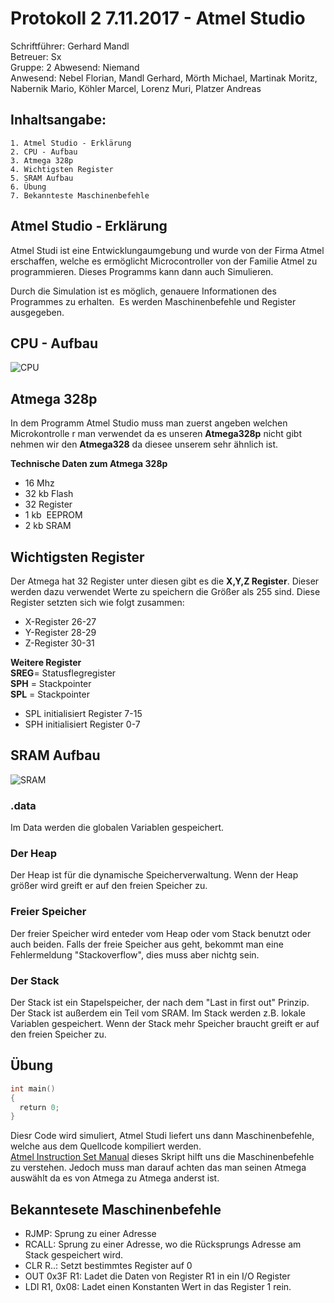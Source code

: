 # Protokoll 2 7.11.2017 - Atmel Studio  

Schriftführer: Gerhard Mandl  
Betreuer: Sx  
Gruppe: 2 
Abwesend: Niemand  
Anwesend: Nebel Florian, Mandl Gerhard, Mörth Michael, Martinak Moritz, Nabernik Mario, 
Köhler Marcel, Lorenz Muri, Platzer Andreas  

## Inhaltsangabe:
    1. Atmel Studio - Erklärung
    2. CPU - Aufbau  
    3. Atmega 328p
    4. Wichtigsten Register
    5. SRAM Aufbau 
    6. Übung
    7. Bekannteste Maschinenbefehle

## Atmel Studio - Erklärung
Atmel Studi ist eine Entwicklungaumgebung und wurde von der Firma Atmel erschaffen, welche es ermöglicht Microcontroller von der Familie Atmel zu programmieren.  Dieses Programms kann dann auch Simulieren.

Durch die Simulation ist es möglich, genauere Informationen des Programmes zu erhalten.  Es werden Maschinenbefehle und Register ausgegeben.

## CPU - Aufbau
![CPU](https://github.com/HTLMechatronics/m14-la1-sx/blob/moemim14/moemim14/CPU.PNG)
  
## Atmega 328p
In dem Programm Atmel Studio muss man zuerst angeben welchen Microkontrolle r man verwendet da es unseren **Atmega328p** nicht gibt nehmen wir den **Atmega328** da diesee unserem sehr ähnlich ist.  

**Technische Daten zum Atmega 328p**
* 16 Mhz 
* 32 kb Flash
* 32 Register
* 1 kb  EEPROM
* 2 kb SRAM

## Wichtigsten Register
Der Atmega hat 32 Register unter diesen gibt es die **X,Y,Z Register**. Dieser werden dazu verwendet Werte zu speichern die Größer als 255 sind. Diese Register setzten sich wie folgt zusammen:
* X-Register 26-27
* Y-Register 28-29
* Z-Register 30-31

**Weitere Register**  
**SREG**= Statusflegregister  
**SPH** = Stackpointer  
**SPL** = Stackpointer  

* SPL initialisiert Register 7-15
* SPH initialisiert Register 0-7

## SRAM Aufbau
![SRAM](https://github.com/HTLMechatronics/m14-la1-sx/blob/mangem13/mangem13/SRAM_Aufbau.PNG)

### .data
Im Data werden die globalen Variablen gespeichert.

### Der Heap
Der Heap ist für die dynamische Speicherverwaltung. Wenn der Heap größer wird greift er auf den freien Speicher zu.

### Freier Speicher
Der freier Speicher wird enteder vom Heap oder vom Stack benutzt oder auch beiden. Falls der freie Speicher aus geht, bekommt man eine Fehlermeldung "Stackoverflow", dies muss aber nichtg sein.

### Der Stack
Der Stack ist ein Stapelspeicher, der nach dem "Last in first out" Prinzip. 
Der Stack ist außerdem ein Teil vom SRAM. Im Stack werden z.B. lokale Variablen gespeichert. Wenn der Stack mehr Speicher braucht greift er auf den freien Speicher zu.

## Übung
```c
int main()
{
  return 0;
}
```
Diesr Code wird simuliert, Atmel Studi liefert uns dann Maschinenbefehle, welche aus dem Quellcode kompiliert werden.  
[Atmel Instruction Set Manual](http://www.atmel.com/images/Atmel-0856-AVR-Instruction-Set-Manual.pdf) dieses Skript hilft uns die Maschinenbefehle zu verstehen. Jedoch muss man darauf achten das man seinen Atmega auswählt da es von Atmega zu Atmega anderst ist.

## Bekanntesete Maschinenbefehle
* RJMP: Sprung zu einer Adresse
* RCALL: Sprung zu einer Adresse, wo die Rücksprungs Adresse am Stack gespeichert wird.
* CLR R..: Setzt bestimmtes Register auf 0
* OUT 0x3F R1: Ladet die Daten von Register R1 in ein I/O Register
* LDI R1, 0x08: Ladet einen Konstanten Wert in das Register 1 rein.
